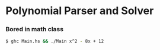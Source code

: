 # Polynomial Parser and Solver

### Bored in math class

```bash
$ ghc Main.hs && ./Main x^2 - 8x + 12
```
